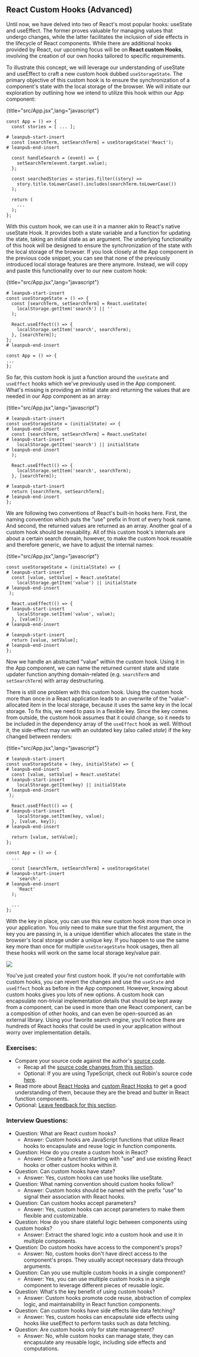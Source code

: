 ## React Custom Hooks (Advanced)

Until now, we have delved into two of React's most popular hooks: useState and useEffect. The former proves valuable for managing values that undergo changes, while the latter facilitates the inclusion of side effects in the lifecycle of React components. While there are additional hooks provided by React, our upcoming focus will be on **React custom Hooks**, involving the creation of our own hooks tailored to specific requirements.

To illustrate this concept, we will leverage our understanding of useState and useEffect to craft a new custom hook dubbed `useStorageState`. The primary objective of this custom hook is to ensure the synchronization of a component's state with the local storage of the browser. We will initiate our exploration by outlining how we intend to utilize this hook within our App component:

{title="src/App.jsx",lang="javascript"}
~~~~~~~
const App = () => {
  const stories = [ ... ];

# leanpub-start-insert
  const [searchTerm, setSearchTerm] = useStorageState('React');
# leanpub-end-insert

  const handleSearch = (event) => {
    setSearchTerm(event.target.value);
  };

  const searchedStories = stories.filter((story) =>
    story.title.toLowerCase().includes(searchTerm.toLowerCase())
  );

  return (
    ...
  );
};
~~~~~~~

With this custom hook, we can use it in a manner akin to React's native useState Hook. It provides both a state variable and a function for updating the state, taking an initial state as an argument. The underlying functionality of this hook will be designed to ensure the synchronization of the state with the local storage of the browser. If you look closely at the App component in the previous code snippet, you can see that none of the previously introduced local storage features are there anymore. Instead, we will copy and paste this functionality over to our new custom hook:

{title="src/App.jsx",lang="javascript"}
~~~~~~~
# leanpub-start-insert
const useStorageState = () => {
  const [searchTerm, setSearchTerm] = React.useState(
    localStorage.getItem('search') || ''
  );

  React.useEffect(() => {
    localStorage.setItem('search', searchTerm);
  }, [searchTerm]);
};
# leanpub-end-insert

const App = () => {
...
};
~~~~~~~

So far, this custom hook is just a function around the `useState` and `useEffect` hooks which we've previously used in the App component. What's missing is providing an initial state and returning the values that are needed in our App component as an array:

{title="src/App.jsx",lang="javascript"}
~~~~~~~
# leanpub-start-insert
const useStorageState = (initialState) => {
# leanpub-end-insert
  const [searchTerm, setSearchTerm] = React.useState(
# leanpub-start-insert
    localStorage.getItem('search') || initialState
# leanpub-end-insert
  );

  React.useEffect(() => {
    localStorage.setItem('search', searchTerm);
  }, [searchTerm]);

# leanpub-start-insert
  return [searchTerm, setSearchTerm];
# leanpub-end-insert
};
~~~~~~~

We are following two conventions of React's built-in hooks here. First, the naming convention which puts the "use" prefix in front of every hook name. And second, the returned values are returned as an array. Another goal of a custom hook should be reusability. All of this custom hook's internals are about a certain search domain, however, to make the custom hook reusable and therefore generic, we have to adjust the internal names:

{title="src/App.jsx",lang="javascript"}
~~~~~~~
const useStorageState = (initialState) => {
# leanpub-start-insert
  const [value, setValue] = React.useState(
    localStorage.getItem('value') || initialState
# leanpub-end-insert
 );

  React.useEffect(() => {
# leanpub-start-insert
    localStorage.setItem('value', value);
  }, [value]);
# leanpub-end-insert

# leanpub-start-insert
  return [value, setValue];
# leanpub-end-insert
};
~~~~~~~

Now we handle an abstracted "value" within the custom hook. Using it in the App component, we can name the returned current state and state updater function anything domain-related (e.g. `searchTerm` and `setSearchTerm`) with array destructuring.

There is still one problem with this custom hook. Using the custom hook more than once in a React application leads to an overwrite of the "value"-allocated item in the local storage, because it uses the same key in the local storage. To fix this, we need to pass in a flexible key. Since the key comes from outside, the custom hook assumes that it could change, so it needs to be included in the dependency array of the `useEffect` hook as well. Without it, the side-effect may run with an outdated key (also called *stale*) if the key changed between renders:

{title="src/App.jsx",lang="javascript"}
~~~~~~~
# leanpub-start-insert
const useStorageState = (key, initialState) => {
# leanpub-end-insert
  const [value, setValue] = React.useState(
# leanpub-start-insert
    localStorage.getItem(key) || initialState
# leanpub-end-insert
 );

  React.useEffect(() => {
# leanpub-start-insert
    localStorage.setItem(key, value);
  }, [value, key]);
# leanpub-end-insert

  return [value, setValue];
};

const App = () => {
  ...

  const [searchTerm, setSearchTerm] = useStorageState(
# leanpub-start-insert
    'search',
# leanpub-end-insert
    'React'
  );

  ...
};
~~~~~~~

With the key in place, you can use this new custom hook more than once in your application. You only need to make sure that the first argument, the key you are passing in, is a unique identifier which allocates the state in the browser's local storage under a unique key. If you happen to use the same key more than once for multiple `useStorageState` hook usages, then all these hooks will work on the same local storage key/value pair.

![](images/use-storage-state.png)

You've just created your first custom hook. If you're not comfortable with custom hooks, you can revert the changes and use the `useState` and `useEffect` hook as before in the App component. However, knowing about custom hooks gives you lots of new options. A custom hook can encapsulate non-trivial implementation details that should be kept away from a component, can be used in more than one React component, can be a composition of other hooks, and can even be open-sourced as an external library. Using your favorite search engine, you'll notice there are hundreds of React hooks that could be used in your application without worry over implementation details.

### Exercises:

* Compare your source code against the author's [source code](https://bit.ly/3vC6zkJ).
  * Recap all the [source code changes from this section](https://bit.ly/4aYZjjc).
  * Optional: If you are using TypeScript, check out Robin's source code [here](https://bit.ly/3SD7dok).
* Read more about [React Hooks](https://www.robinwieruch.de/react-hooks/) and [custom React Hooks](https://www.robinwieruch.de/react-custom-hook/) to get a good understanding of them, because they are the bread and butter in React function components.
* Optional: [Leave feedback for this section](https://forms.gle/5seN1Rv3ZwXmWmDR9).

### Interview Questions:

* Question: What are React custom hooks?
  * Answer: Custom hooks are JavaScript functions that utilize React hooks to encapsulate and reuse logic in function components.
* Question: How do you create a custom hook in React?
  * Answer: Create a function starting with "use" and use existing React hooks or other custom hooks within it.
* Question: Can custom hooks have state?
  * Answer: Yes, custom hooks can use hooks like useState.
* Question: What naming convention should custom hooks follow?
  * Answer: Custom hooks should be named with the prefix "use" to signal their association with React hooks.
* Question: Can custom hooks accept parameters?
  * Answer: Yes, custom hooks can accept parameters to make them flexible and customizable.
* Question: How do you share stateful logic between components using custom hooks?
  * Answer: Extract the shared logic into a custom hook and use it in multiple components.
* Question: Do custom hooks have access to the component's props?
  * Answer: No, custom hooks don't have direct access to the component's props. They usually accept necessary data through arguments.
* Question: Can you use multiple custom hooks in a single component?
  * Answer: Yes, you can use multiple custom hooks in a single component to leverage different pieces of reusable logic.
* Question: What's the key benefit of using custom hooks?
  * Answer: Custom hooks promote code reuse, abstraction of complex logic, and maintainability in React function components.
* Question: Can custom hooks have side effects like data fetching?
  * Answer: Yes, custom hooks can encapsulate side effects using hooks like useEffect to perform tasks such as data fetching.
* Question: Are custom hooks only for state management?
  * Answer: No, while custom hooks can manage state, they can encapsulate any reusable logic, including side effects and computations.